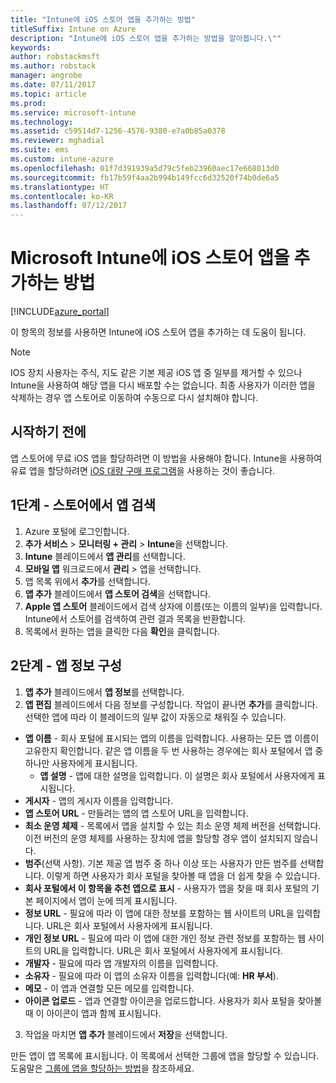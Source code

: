 ```yaml
---
title: "Intune에 iOS 스토어 앱을 추가하는 방법"
titleSuffix: Intune on Azure
description: "Intune에 iOS 스토어 앱을 추가하는 방법을 알아봅니다.\""
keywords: 
author: robstackmsft
ms.author: robstack
manager: angrobe
ms.date: 07/11/2017
ms.topic: article
ms.prod: 
ms.service: microsoft-intune
ms.technology: 
ms.assetid: c59514d7-1256-4576-9380-e7a0b85a0378
ms.reviewer: mghadial
ms.suite: ems
ms.custom: intune-azure
ms.openlocfilehash: 01f7d391939a5d79c5feb23960aec17e668013d0
ms.sourcegitcommit: fb17b59f4aa2b994b149fcc6d32520f74b0de6a5
ms.translationtype: HT
ms.contentlocale: ko-KR
ms.lasthandoff: 07/12/2017
---
```

# <a name="how-to-add-ios-store-apps-to-microsoft-intune"></a>Microsoft Intune에 iOS 스토어 앱을 추가하는 방법

[!INCLUDE[azure_portal](./includes/azure_portal.md)]


이 항목의 정보를 사용하면 Intune에 iOS 스토어 앱을 추가하는 데 도움이 됩니다.

>[!NOTE]
>IOS 장치 사용자는 주식, 지도 같은 기본 제공 iOS 앱 중 일부를 제거할 수 있으나 Intune을 사용하여 해당 앱을 다시 배포할 수는 없습니다. 최종 사용자가 이러한 앱을 삭제하는 경우 앱 스토어로 이동하여 수동으로 다시 설치해야 합니다.

## <a name="before-you-start"></a>시작하기 전에

앱 스토어에 무료 iOS 앱을 할당하려면 이 방법을 사용해야 합니다. Intune을 사용하여 유료 앱을 할당하려면 [iOS 대량 구매 프로그램](vpp-apps-ios.md)을 사용하는 것이 좋습니다.


## <a name="step-1---search-for-the-app-in-the-store"></a>1단계 - 스토어에서 앱 검색

1. Azure 포털에 로그인합니다.
2. **추가 서비스** > **모니터링 + 관리** > **Intune**을 선택합니다.
3. **Intune** 블레이드에서 **앱 관리**를 선택합니다.
4. **모바일 앱** 워크로드에서 **관리** > 앱을 선택합니다.
5. 앱 목록 위에서 **추가**를 선택합니다.
6. **앱 추가** 블레이드에서 **앱 스토어 검색**을 선택합니다.
7. **Apple 앱 스토어** 블레이드에서 검색 상자에 이름(또는 이름의 일부)을 입력합니다. Intune에서 스토어를 검색하여 관련 결과 목록을 반환합니다.
8. 목록에서 원하는 앱을 클릭한 다음 **확인**을 클릭합니다.

## <a name="step-2---configure-app-information"></a>2단계 - 앱 정보 구성

1. **앱 추가** 블레이드에서 **앱 정보**를 선택합니다.
2. **앱 편집** 블레이드에서 다음 정보를 구성합니다. 작업이 끝나면 **추가**를 클릭합니다. 선택한 앱에 따라 이 블레이드의 일부 값이 자동으로 채워질 수 있습니다.
- **앱 이름** - 회사 포털에 표시되는 앱의 이름을 입력합니다. 사용하는 모든 앱 이름이 고유한지 확인합니다. 같은 앱 이름을 두 번 사용하는 경우에는 회사 포털에서 앱 중 하나만 사용자에게 표시됩니다.
    - **앱 설명** - 앱에 대한 설명을 입력합니다. 이 설명은 회사 포털에서 사용자에게 표시됩니다.
- **게시자** - 앱의 게시자 이름을 입력합니다.
- **앱 스토어 URL** - 만들려는 앱의 앱 스토어 URL을 입력합니다.
- **최소 운영 체제** - 목록에서 앱을 설치할 수 있는 최소 운영 체제 버전을 선택합니다. 이전 버전의 운영 체제를 사용하는 장치에 앱을 할당할 경우 앱이 설치되지 않습니다.
- **범주**(선택 사항). 기본 제공 앱 범주 중 하나 이상 또는 사용자가 만든 범주를 선택합니다. 이렇게 하면 사용자가 회사 포털을 찾아볼 때 앱을 더 쉽게 찾을 수 있습니다.
- **회사 포털에서 이 항목을 추천 앱으로 표시** - 사용자가 앱을 찾을 때 회사 포털의 기본 페이지에서 앱이 눈에 띄게 표시됩니다.
- **정보 URL** - 필요에 따라 이 앱에 대한 정보를 포함하는 웹 사이트의 URL을 입력합니다. URL은 회사 포털에서 사용자에게 표시됩니다.
- **개인 정보 URL** - 필요에 따라 이 앱에 대한 개인 정보 관련 정보를 포함하는 웹 사이트의 URL을 입력합니다. URL은 회사 포털에서 사용자에게 표시됩니다.
- **개발자** - 필요에 따라 앱 개발자의 이름을 입력합니다.
- **소유자** - 필요에 따라 이 앱의 소유자 이름을 입력합니다(예: **HR 부서**).
- **메모** - 이 앱과 연결할 모든 메모를 입력합니다.
- **아이콘 업로드** - 앱과 연결할 아이콘을 업로드합니다. 사용자가 회사 포털을 찾아볼 때 이 아이콘이 앱과 함께 표시됩니다.
3. 작업을 마치면 **앱 추가** 블레이드에서 **저장**을 선택합니다.

만든 앱이 앱 목록에 표시됩니다. 이 목록에서 선택한 그룹에 앱을 할당할 수 있습니다. 도움말은 [그룹에 앱을 할당하는 방법](apps-deploy.md)을 참조하세요.
